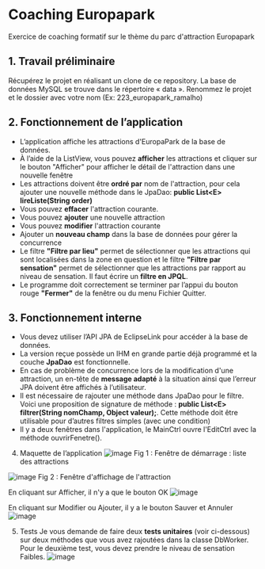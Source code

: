 # Coaching Europapark
Exercice de coaching formatif sur le thème du parc d'attraction Europapark
## 1.	Travail préliminaire 
Récupérez le projet en réalisant un clone de ce repository. La base de données MySQL se trouve dans le répertoire « data ». 
Renommez le projet et le dossier avec votre nom (Ex: 223_europapark_ramalho)

## 2.	Fonctionnement de l’application
- L’application affiche les attractions d'EuropaPark de la base de données. 
- À l’aide de la ListView, vous pouvez **afficher** les attractions et cliquer sur le bouton "Afficher" pour afficher le détail de l'attraction dans une nouvelle fenêtre
- Les attractions doivent être **ordré par** nom de l'attraction, pour cela ajouter une nouvelle méthode dans le JpaDao: **public List\<E\> lireListe(String order)**
- Vous pouvez **effacer** l'attraction courante. 
- Vous pouvez **ajouter** une nouvelle attraction
- Vous pouvez **modifier** l'attraction courante
- Ajouter un **nouveau champ** dans la base de données pour gérer la concurrence 
- Le filtre **"Filtre par lieu"** permet de sélectionner que les attractions qui sont localisées dans la zone en question et le filtre **"Filtre par sensation"** permet de sélectionner que les attractions par rapport au niveau de sensation. Il faut écrire un **filtre en JPQL**.
- Le programme doit correctement se terminer par l’appui du bouton rouge **"Fermer"** de la fenêtre ou du menu Fichier Quitter.
 
## 3.	Fonctionnement interne
- Vous devez utiliser l’API JPA de EclipseLink pour accéder à la base de données.
- La version reçue possède un IHM en grande partie déjà programmé et la couche **JpaDao** est fonctionnelle.
- En cas de problème de concurrence lors de la modification d'une attraction, un en-tête de **message adapté** à la situation ainsi que l’erreur JPA doivent être affichés à l’utilisateur. 
- Il est nécessaire de rajouter une méthode dans JpaDao pour le filtre. Voici une proposition de signature de méthode : **public List\<E\> filtrer(String nomChamp, Object valeur);**. Cette méthode doit être utilisable pour d’autres filtres simples (avec une condition)
- Il y a deux fenêtres dans l'application, le MainCtrl ouvre l'EditCtrl avec la méthode ouvrirFenetre().

4.	Maquette de l’application
![image](https://user-images.githubusercontent.com/3630367/200251156-de29c0f7-b603-4cd3-ab00-8eb0b892c55a.png)
Fig 1 : Fenêtre de démarrage : liste des attractions

![image](https://user-images.githubusercontent.com/3630367/200251197-fc240c06-92c5-4ba0-925c-58443109fb73.png)
Fig 2 : Fenêtre d'affichage de l'attraction

En cliquant sur Afficher, il n'y a que le bouton OK
![image](https://user-images.githubusercontent.com/3630367/200251242-e63a82e9-3d46-4c81-9425-446e272041fb.png)

En cliquant sur Modifier ou Ajouter, il y a le bouton Sauver et Annuler  
![image](https://user-images.githubusercontent.com/3630367/200251276-65c01c01-0171-47c3-a8c9-c72cde847d11.png)

5.	Tests
Je vous demande de faire deux **tests unitaires** (voir ci-dessous) sur deux méthodes que vous avez rajoutées dans la classe DbWorker. Pour le deuxième test, vous devez prendre le niveau de sensation Faibles.
![image](https://user-images.githubusercontent.com/3630367/200251315-bf2d4f35-d7db-4afe-b81c-7d85a53f2384.png)


 

